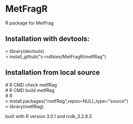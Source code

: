 MetFragR
========

R package for MetFrag

Installation with devtools:
---------------------------

\> library(devtools)<br>
\> install_github("c-ruttkies/MetFragR/metfRag")

Installation from local source
------------------------------

\# R CMD check metfRag <br>
\# R CMD build metfRag <br>
\# R <br>
\> install.packages("metfRag",repos=NULL,type="source") <br>
\> library(metfRag) <br>

built with R version 3.0.1 and rcdk_3.2.8.3
